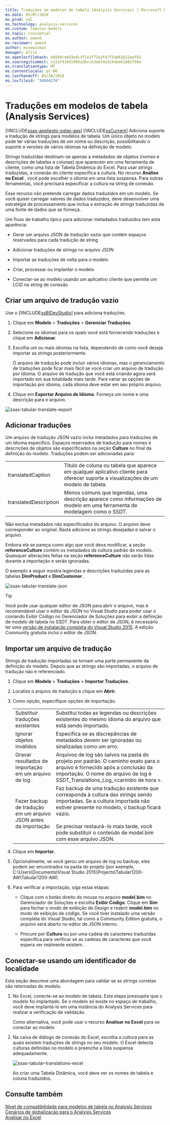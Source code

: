 ```yaml
---
title: Traduções em modelos de tabela (Analysis Services) | Microsoft Docs
ms.date: 05/07/2018
ms.prod: sql
ms.technology: analysis-services
ms.custom: tabular-models
ms.topic: conceptual
ms.author: owend
ms.reviewer: owend
author: minewiskan
manager: kfile
ms.openlocfilehash: ddd49ce6d3edc3f1e2f72a3fe7f5ab61621eef62
ms.sourcegitcommit: c12a7416d1996a3bcce3ebf4a3c9abe61b02fb9e
ms.translationtype: MT
ms.contentlocale: pt-BR
ms.lasthandoff: 05/10/2018
ms.locfileid: "34044170"
---
```

# <a name="translations-in-tabular-models-analysis-services"></a>Traduções em modelos de tabela (Analysis Services)
[!INCLUDE[ssas-appliesto-sqlas-aas](../../includes/ssas-appliesto-sqlas-aas.md)]
  [!INCLUDE[ssCurrent](../../includes/sscurrent-md.md)] Adiciona suporte a tradução de strings para modelos de tabela. Um único objeto no modelo pode ter várias traduções de um nome ou descrição, possibilitando o suporte a versões de vários idiomas na definição de modelo.  
  
 Strings traduzidas destinam-se apenas a metadados de objetos (nomes e descrições de tabelas e colunas) que aparecem em uma ferramenta de cliente, como uma lista de Tabela Dinâmica do Excel.  Para usar strings traduzidas, a conexão do cliente especifica a cultura. No recurso **Análise no Excel** , você pode escolher o idioma em uma lista suspensa. Para outras ferramentas, você precisará especificar a cultura na string de conexão.  
  
 Esse recurso não pretende carregar dados traduzidos em um modelo. Se você quiser carregar valores de dados traduzidos, deve desenvolver uma estratégia de processamento que inclua a extração de strings traduzidas de uma fonte de dados que as forneça.  
  
 Um fluxo de trabalho típico para adicionar metadados traduzidos tem esta aparência:  
  
-   Gerar um arquivo JSON de tradução vazio que contém espaços reservados para cada tradução de string  
  
-   Adicionar traduções de strings no arquivo JSON  
  
-   Importar as traduções de volta para o modelo  
  
-   Criar, processar ou implantar o modelo  
  
-   Conectar-se ao modelo usando um aplicativo cliente que permite um LCID na string de conexão  
  
## <a name="create-an-empty-translation-file"></a>Criar um arquivo de tradução vazio  
 Use o [!INCLUDE[ssBIDevStudio](../../includes/ssbidevstudio-md.md)] para adiciona traduções.  
  
1.  Clique em **Modelo** > **Traduções** > **Gerenciar Traduções**.  
  
2.  Selecione os idiomas para os quais você está fornecendo traduções e clique em **Adicionar**.  
  
3.  Escolha um ou mais idiomas na lista, dependendo de como você deseja importar as strings posteriormente.  
  
     O arquivo de tradução pode incluir vários idiomas, mas o gerenciamento de traduções pode ficar mais fácil se você criar um arquivo de tradução por idioma. O arquivo de tradução que você está criando agora será importado em sua totalidade mais tarde. Para variar as opções de importação por idioma, cada idioma deve estar em seu próprio arquivo.  
  
4.  Clique em **Exportar Arquivo de Idioma**.  Forneça um nome e uma descrição para o arquivo.  
  
 ![ssas-tabular-translate-export](../../analysis-services/tabular-models/media/ssas-tabular-translate-export.png "ssas-tabular-translate-export")  
  
## <a name="add-translations"></a>Adicionar traduções  
 Um arquivo de tradução JSON vazio inclui metadados para traduções de um idioma específico. Espaços reservados de tradução para nomes e descrições de objetos são especificados na seção **Culture** no final da definição do modelo. Traduções podem ser adicionadas para:  
  
|||  
|-|-|  
|translatedCaption|Título de coluna ou tabela que aparece em qualquer aplicativo cliente para oferecer suporte a visualizações de um modelo de tabela.|  
|translatedDescription|Menos comuns que legendas, uma descrição aparece como informações de modelo em uma ferramenta de modelagem como o SSDT.|  
  
 Não exclua metadados não especificados do arquivo.  O arquivo deve corresponder ao original. Basta adicione as strings desejadas e salvar o arquivo.  
  
 Embora ela se pareça como algo que você deva modificar, a seção  **referenceCulture** contém os metadados da cultura padrão do modelo. Quaisquer alterações feitas na seção **referenceCulture** não serão lidas durante a importação e serão ignoradas.  
  
 O exemplo a seguir mostra legendas e descrições traduzidas para as tabelas **DimProduct** e **DimCustomer** .  
  
 ![ssas-tabular-translate-json](../../analysis-services/tabular-models/media/ssas-tabular-translate-json.png "ssas-tabular-translate-json")  
  
> [!TIP]  
>  Você pode usar qualquer editor de JSON para abrir o arquivo, mas é recomendável usar o editor de JSON no Visual Studio para poder usar o comando Exibir Código no Gerenciador de Soluções para exibir a definição de modelo de tabela no SSDT. Para obter o editor de JSON, é necessário ter uma [versão de instalação completa do Visual Studio 2015](https://www.visualstudio.com/en-us/downloads/download-visual-studio-vs.aspx). A edição Community gratuita inclui o editor de JSON.  
  
## <a name="import-a-translation-file"></a>Importar um arquivo de tradução  
 Strings de tradução importadas se tornam uma parte permanente da definição do modelo. Depois que as strings são importadas, o arquivo de tradução não é referenciado.  
  
1.  Clique em **Modelo** > **Traduções** > **Importar Traduções**.  
  
2.  Localize o arquivo de tradução e clique em **Abrir**.  
  
3.  Como opção, especifique opções de importação.  
  
    |||  
    |-|-|  
    |Substituir traduções existentes|Substitui todas as legendas ou descrições existentes do mesmo idioma do arquivo que está sendo importado.|  
    |Ignorar objetos inválidos|Especifica se as discrepâncias de metadados devem ser ignoradas ou sinalizadas como um erro.|  
    |Gravar resultados de importação em um arquivo de log|Arquivos de log são salvos na pasta do projeto por padrão. O caminho exato para o arquivo é fornecido após a conclusão da importação. O nome do arquivo de log é SSDT_Translations_Log_\<carimbo de hora >.|  
    |Fazer backup de tradução em um arquivo JSON antes da importação|Faz backup de uma tradução existente que corresponda à cultura das strings sendo importadas.  Se a cultura importada não estiver presente no modelo, o backup ficará vazio.<br /><br /> Se precisar restaurá-lo mais tarde, você pode substituir o conteúdo de model.bim com esse arquivo JSON.|  
  
4.  Clique em **Importar**.  
  
5.  Opcionalmente, se você gerou um arquivo de log ou backup, eles podem ser encontrados na pasta do projeto (por exemplo, C:\Users\Documents\Visual Studio 2015\Projects\Tabular1200-AW\Tabular1200-AW).  
  
6.  Para verificar a importação, siga estas etapas:  
  
    -   Clique com o botão direito do mouse no arquivo **model.bim** no Gerenciador de Soluções e escolha **Exibir Código**. Clique em **Sim** para fechar o modo de exibição de Design e reabrir **model.bim** no modo de exibição de código.  Se você tiver instalado uma versão completa do Visual Studio, tal como a Community Edition gratuita, o arquivo será aberto no editor de JSON interno.  
  
    -   Procure por **Cultura** ou por uma cadeia de caracteres traduzidas específica para verificar se as cadeias de caracteres que você espera ver realmente existem.  
  
## <a name="connect-using-a-locale-identifier"></a>Conectar-se usando um identificador de localidade  
 Esta seção descreve uma abordagem para validar se as strings corretas são retornadas do modelo.  
  
1.  No Excel, conecte-se ao modelo de tabela. Esta etapa pressupõe que o modelo foi implantado. Se o modelo só existe no espaço de trabalho, você deve implantá-lo em uma instância do Analysis Services para realizar a verificação de validação.  
  
     Como alternativa, você pode usar o recurso **Analisar no Excel** para se conectar ao modelo  
  
2.  Na caixa de diálogo de conexão do Excel, escolha a cultura para as quais existem traduções de strings no seu modelo. O Excel detecta culturas definidas no modelo e preenche a lista suspensa adequadamente.  
  
     ![ssas-tabular-translations-excel](../../analysis-services/tabular-models/media/ssas-tabular-translations-excel.png "ssas-tabular-translations-excel")  
  
     Ao criar uma Tabela Dinâmica, você deve ver os nomes de tabela e coluna traduzidos.  
  
## <a name="see-also"></a>Consulte também  
 [Nível de compatibilidade para modelos de tabela no Analysis Services](../../analysis-services/tabular-models/compatibility-level-for-tabular-models-in-analysis-services.md)   
 [Cenários de globalização para o Analysis Services](../../analysis-services/globalization-scenarios-for-analysis-services.md)   
 [Analisar no Excel](../../analysis-services/tabular-models/analyze-in-excel-ssas-tabular.md)  
  
  
